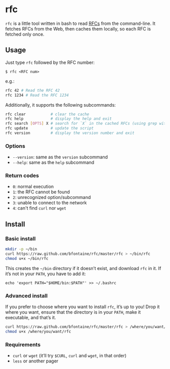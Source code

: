 # rfc

`rfc` is a little tool written in bash to read [RFCs][ietf-rfc] from the
command-line. It fetches RFCs from the Web, then caches them locally, so each RFC
is fetched only once.

[ietf-rfc]: http://www.ietf.org/rfc.html

## Usage

Just type `rfc` followed by the RFC number:

```
$ rfc <RFC num>
```

e.g.:

```sh
rfc 42 # Read the RFC 42
rfc 1234 # Read the RFC 1234
```

Additionally, it supports the following subcommands:

```sh
rfc clear           # clear the cache
rfc help            # display the help and exit
rfc search [OPTS] X # search for `X` in the cached RFCs (using grep with OPTS passed through)
rfc update          # update the script
rfc version         # display the version number and exit
```

### Options

- `--version`: same as the `version` subcommand
- `--help`: same as the `help` subcommand

### Return codes

- `0`: normal execution
- `1`: the RFC cannot be found
- `2`: unrecognized option/subcommand
- `3`: unable to connect to the network
- `4`: can't find `curl` nor `wget`


## Install

### Basic install

```sh
mkdir -p ~/bin
curl https://raw.github.com/bfontaine/rfc/master/rfc > ~/bin/rfc
chmod u+x ~/bin/rfc
```

This creates the `~/bin` directory if it doesn’t exist, and download `rfc` in it.
If it’s not in your `PATH`, you have to add it:

```
echo 'export PATH="$HOME/bin:$PATH"' >> ~/.bashrc
```

### Advanced install

If you prefer to choose where you want to install `rfc`, it’s up to you! Drop it
where you want, ensure that the directory is in your `PATH`, make it executable,
and that’s it.

```sh
curl https://raw.github.com/bfontaine/rfc/master/rfc > /where/you/want/rfc
chmod u+x /where/you/want/rfc
```

### Requirements

- `curl` or `wget` (it’ll try `$CURL`, `curl` and `wget`, in that order)
- `less` or another pager


